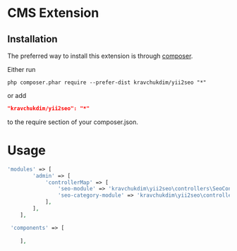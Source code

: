
CMS Extension
======================================

Installation
------------

The preferred way to install this extension is through [composer](http://getcomposer.org/download/).

Either run

```
php composer.phar require --prefer-dist kravchukdim/yii2seo "*"
```

or add

```json
"kravchukdim/yii2seo": "*"
```

to the require section of your composer.json.


Usage
======================================
```php
'modules' => [
        'admin' => [
            'controllerMap' => [
                'seo-module' => 'kravchukdim\yii2seo\controllers\SeoController',
                'seo-category-module' => 'kravchukdim\yii2seo\controllers\SeoCategoryController'
            ],
        ],
    ],
```

```php
 'components' => [
        
    ],
```
